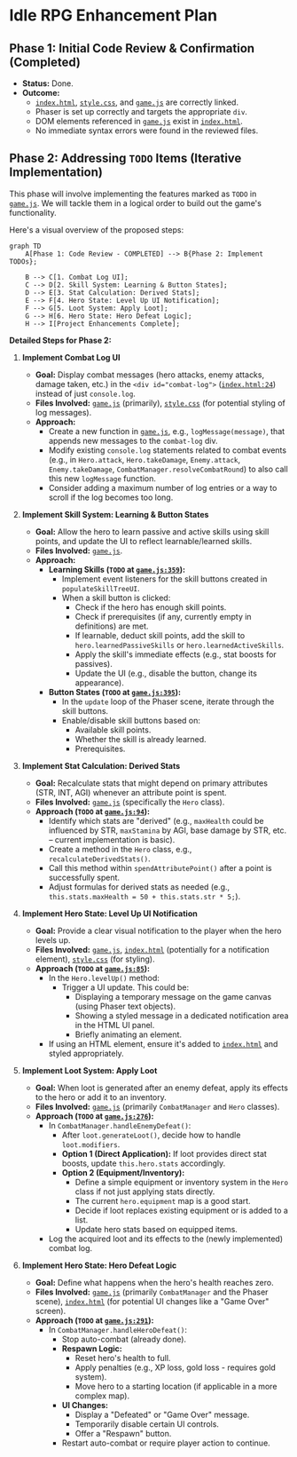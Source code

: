 # Idle RPG Enhancement Plan

## Phase 1: Initial Code Review & Confirmation (Completed)

*   **Status:** Done.
*   **Outcome:**
    *   [`index.html`](index.html), [`style.css`](style.css), and [`game.js`](game.js) are correctly linked.
    *   Phaser is set up correctly and targets the appropriate `div`.
    *   DOM elements referenced in [`game.js`](game.js) exist in [`index.html`](index.html).
    *   No immediate syntax errors were found in the reviewed files.

## Phase 2: Addressing `TODO` Items (Iterative Implementation)

This phase will involve implementing the features marked as `TODO` in [`game.js`](game.js). We will tackle them in a logical order to build out the game's functionality.

Here's a visual overview of the proposed steps:

```mermaid
graph TD
    A[Phase 1: Code Review - COMPLETED] --> B{Phase 2: Implement TODOs};

    B --> C[1. Combat Log UI];
    C --> D[2. Skill System: Learning & Button States];
    D --> E[3. Stat Calculation: Derived Stats];
    E --> F[4. Hero State: Level Up UI Notification];
    F --> G[5. Loot System: Apply Loot];
    G --> H[6. Hero State: Hero Defeat Logic];
    H --> I[Project Enhancements Complete];
```

**Detailed Steps for Phase 2:**

1.  **Implement Combat Log UI**
    *   **Goal:** Display combat messages (hero attacks, enemy attacks, damage taken, etc.) in the `<div id="combat-log">` ([`index.html:24`](index.html:24)) instead of just `console.log`.
    *   **Files Involved:** [`game.js`](game.js) (primarily), [`style.css`](style.css) (for potential styling of log messages).
    *   **Approach:**
        *   Create a new function in [`game.js`](game.js), e.g., `logMessage(message)`, that appends new messages to the `combat-log` div.
        *   Modify existing `console.log` statements related to combat events (e.g., in `Hero.attack`, `Hero.takeDamage`, `Enemy.attack`, `Enemy.takeDamage`, `CombatManager.resolveCombatRound`) to also call this new `logMessage` function.
        *   Consider adding a maximum number of log entries or a way to scroll if the log becomes too long.

2.  **Implement Skill System: Learning & Button States**
    *   **Goal:** Allow the hero to learn passive and active skills using skill points, and update the UI to reflect learnable/learned skills.
    *   **Files Involved:** [`game.js`](game.js).
    *   **Approach:**
        *   **Learning Skills (`TODO` at [`game.js:359`](game.js:359)):**
            *   Implement event listeners for the skill buttons created in `populateSkillTreeUI`.
            *   When a skill button is clicked:
                *   Check if the hero has enough skill points.
                *   Check if prerequisites (if any, currently empty in definitions) are met.
                *   If learnable, deduct skill points, add the skill to `hero.learnedPassiveSkills` or `hero.learnedActiveSkills`.
                *   Apply the skill's immediate effects (e.g., stat boosts for passives).
                *   Update the UI (e.g., disable the button, change its appearance).
        *   **Button States (`TODO` at [`game.js:395`](game.js:395)):**
            *   In the `update` loop of the Phaser scene, iterate through the skill buttons.
            *   Enable/disable skill buttons based on:
                *   Available skill points.
                *   Whether the skill is already learned.
                *   Prerequisites.

3.  **Implement Stat Calculation: Derived Stats**
    *   **Goal:** Recalculate stats that might depend on primary attributes (STR, INT, AGI) whenever an attribute point is spent.
    *   **Files Involved:** [`game.js`](game.js) (specifically the `Hero` class).
    *   **Approach (`TODO` at [`game.js:94`](game.js:94)):**
        *   Identify which stats are "derived" (e.g., `maxHealth` could be influenced by STR, `maxStamina` by AGI, base damage by STR, etc. – current implementation is basic).
        *   Create a method in the `Hero` class, e.g., `recalculateDerivedStats()`.
        *   Call this method within `spendAttributePoint()` after a point is successfully spent.
        *   Adjust formulas for derived stats as needed (e.g., `this.stats.maxHealth = 50 + this.stats.str * 5;`).

4.  **Implement Hero State: Level Up UI Notification**
    *   **Goal:** Provide a clear visual notification to the player when the hero levels up.
    *   **Files Involved:** [`game.js`](game.js), [`index.html`](index.html) (potentially for a notification element), [`style.css`](style.css) (for styling).
    *   **Approach (`TODO` at [`game.js:85`](game.js:85)):**
        *   In the `Hero.levelUp()` method:
            *   Trigger a UI update. This could be:
                *   Displaying a temporary message on the game canvas (using Phaser text objects).
                *   Showing a styled message in a dedicated notification area in the HTML UI panel.
                *   Briefly animating an element.
        *   If using an HTML element, ensure it's added to [`index.html`](index.html) and styled appropriately.

5.  **Implement Loot System: Apply Loot**
    *   **Goal:** When loot is generated after an enemy defeat, apply its effects to the hero or add it to an inventory.
    *   **Files Involved:** [`game.js`](game.js) (primarily `CombatManager` and `Hero` classes).
    *   **Approach (`TODO` at [`game.js:276`](game.js:276)):**
        *   In `CombatManager.handleEnemyDefeat()`:
            *   After `loot.generateLoot()`, decide how to handle `loot.modifiers`.
            *   **Option 1 (Direct Application):** If loot provides direct stat boosts, update `this.hero.stats` accordingly.
            *   **Option 2 (Equipment/Inventory):**
                *   Define a simple equipment or inventory system in the `Hero` class if not just applying stats directly.
                *   The current `hero.equipment` map is a good start.
                *   Decide if loot replaces existing equipment or is added to a list.
                *   Update hero stats based on equipped items.
        *   Log the acquired loot and its effects to the (newly implemented) combat log.

6.  **Implement Hero State: Hero Defeat Logic**
    *   **Goal:** Define what happens when the hero's health reaches zero.
    *   **Files Involved:** [`game.js`](game.js) (primarily `CombatManager` and the Phaser scene), [`index.html`](index.html) (for potential UI changes like a "Game Over" screen).
    *   **Approach (`TODO` at [`game.js:291`](game.js:291)):**
        *   In `CombatManager.handleHeroDefeat()`:
            *   Stop auto-combat (already done).
            *   **Respawn Logic:**
                *   Reset hero's health to full.
                *   Apply penalties (e.g., XP loss, gold loss - requires gold system).
                *   Move hero to a starting location (if applicable in a more complex map).
            *   **UI Changes:**
                *   Display a "Defeated" or "Game Over" message.
                *   Temporarily disable certain UI controls.
                *   Offer a "Respawn" button.
            *   Restart auto-combat or require player action to continue.